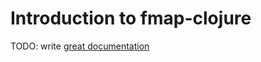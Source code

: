 # Introduction to fmap-clojure

TODO: write [great documentation](http://jacobian.org/writing/great-documentation/what-to-write/)
